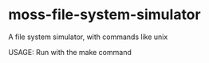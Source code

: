# moss-file-system-simulator
A file system simulator, with commands like unix

USAGE:
    Run with the make command 
